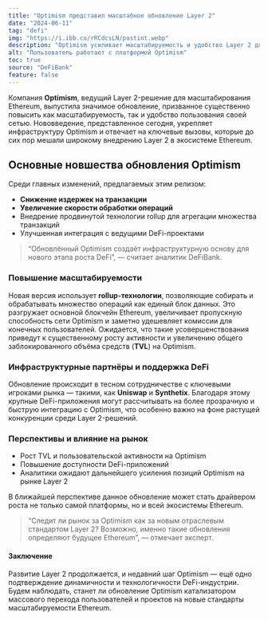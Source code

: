 ```yaml
---
title: "Optimism представил масштабное обновление Layer 2"
date: "2024-06-11"
tag: "defi"
img: "https://i.ibb.co/rRCdcsLN/postint.webp"
description: "Optimism усиливает масштабируемость и удобство Layer 2 для Ethereum"
alt: "Пользователь работает с платформой Optimism"
toc: true
source: "DeFiBank"
feature: false
---
```


Компания **Optimism**, ведущий Layer 2-решение для масштабирования Ethereum, выпустила значимое обновление, призванное существенно повысить как масштабируемость, так и удобство пользования своей сетью. Нововведение, представленное сегодня, укрепляет инфраструктуру Optimism и отвечает на ключевые вызовы, которые до сих пор мешали широкому внедрению Layer 2 в экосистеме Ethereum.

## Основные новшества обновления Optimism

Среди главных изменений, предлагаемых этим релизом:

- **Снижение издержек на транзакции**
- **Увеличение скорости обработки операций**
- Внедрение продвинутой технологии rollup для агрегации множества транзакций
- Улучшенная интеграция с ведущими DeFi-проектами

> “Обновлённый Optimism создаёт инфраструктурную основу для нового этапа роста DeFi”, — считает аналитик DeFiBank.

### Повышение масштабируемости

Новая версия использует **rollup-технологии**, позволяющие собирать и обрабатывать множество операций как единый блок данных. Это разгружает основной блокчейн Ethereum, увеличивает пропускную способность сети Optimism и заметно удешевляет комиссии для конечных пользователей. Ожидается, что такие усовершенствования приведут к существенному росту активности и увеличению общего заблокированного объёма средств (**TVL**) на Optimism.

### Инфраструктурные партнёры и поддержка DeFi

Обновление происходит в тесном сотрудничестве с ключевыми игроками рынка — такими, как **Uniswap** и **Synthetix**. Благодаря этому крупные DeFi-приложения могут рассчитывать на более прозрачную и быструю интеграцию с Optimism, что особенно важно на фоне растущей конкуренции среди Layer 2-решений.

### Перспективы и влияние на рынок

- Рост TVL и пользовательской активности на Optimism
- Повышение доступности DeFi-приложений
- Аналитики ожидают дальнейшего усиления позиций Optimism на рынке Layer 2

В ближайшей перспективе данное обновление может стать драйвером роста не только самой платформы, но и всей экосистемы Ethereum.

> “Следит ли рынок за Optimism как за новым отраслевым стандартом Layer 2? Возможно, именно такие обновления определяют будущее Ethereum”, — отмечает эксперт.

#### Заключение

Развитие Layer 2 продолжается, и недавний шаг Optimism — ещё одно подтверждение динамичности и технологичности DeFi-индустрии. Будем наблюдать, станет ли обновление Optimism катализатором массового перехода пользователей и проектов на новые стандарты масштабируемости Ethereum.